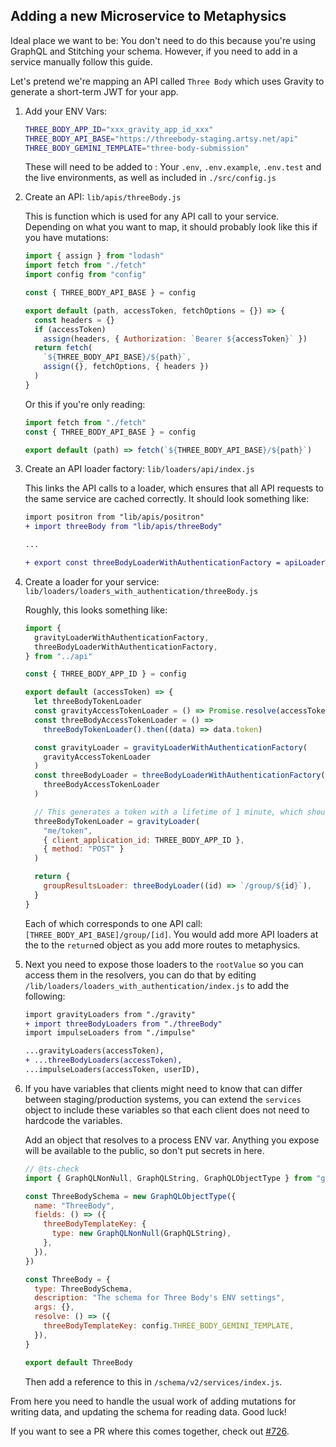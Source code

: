 ## Adding a new Microservice to Metaphysics

Ideal place we want to be: You don't need to do this because you're using
GraphQL and Stitching your schema. However, if you need to add in a service
manually follow this guide.

Let's pretend we're mapping an API called `Three Body` which uses Gravity to
generate a short-term JWT for your app.

1. Add your ENV Vars:

   ```sh
   THREE_BODY_APP_ID="xxx_gravity_app_id_xxx"
   THREE_BODY_API_BASE="https://threebody-staging.artsy.net/api"
   THREE_BODY_GEMINI_TEMPLATE="three-body-submission"
   ```

   These will need to be added to : Your `.env`, `.env.example`, `.env.test` and
   the live environments, as well as included in `./src/config.js`

1. Create an API: `lib/apis/threeBody.js`

   This is function which is used for any API call to your service. Depending on
   what you want to map, it should probably look like this if you have
   mutations:

   ```js
   import { assign } from "lodash"
   import fetch from "./fetch"
   import config from "config"

   const { THREE_BODY_API_BASE } = config

   export default (path, accessToken, fetchOptions = {}) => {
     const headers = {}
     if (accessToken)
       assign(headers, { Authorization: `Bearer ${accessToken}` })
     return fetch(
       `${THREE_BODY_API_BASE}/${path}`,
       assign({}, fetchOptions, { headers })
     )
   }
   ```

   Or this if you're only reading:

   ```js
   import fetch from "./fetch"
   const { THREE_BODY_API_BASE } = config

   export default (path) => fetch(`${THREE_BODY_API_BASE}/${path}`)
   ```

1. Create an API loader factory: `lib/loaders/api/index.js`

   This links the API calls to a loader, which ensures that all API requests to
   the same service are cached correctly. It should look something like:

   ```diff
   import positron from "lib/apis/positron"
   + import threeBody from "lib/apis/threeBody"

   ...

   + export const threeBodyLoaderWithAuthenticationFactory = apiLoaderWithAuthenticationFactory(threeBody)
   ```

1. Create a loader for your service:
   `lib/loaders/loaders_with_authentication/threeBody.js`

   Roughly, this looks something like:

   ```js
   import {
     gravityLoaderWithAuthenticationFactory,
     threeBodyLoaderWithAuthenticationFactory,
   } from "../api"

   const { THREE_BODY_APP_ID } = config

   export default (accessToken) => {
     let threeBodyTokenLoader
     const gravityAccessTokenLoader = () => Promise.resolve(accessToken)
     const threeBodyAccessTokenLoader = () =>
       threeBodyTokenLoader().then((data) => data.token)

     const gravityLoader = gravityLoaderWithAuthenticationFactory(
       gravityAccessTokenLoader
     )
     const threeBodyLoader = threeBodyLoaderWithAuthenticationFactory(
       threeBodyAccessTokenLoader
     )

     // This generates a token with a lifetime of 1 minute, which should be plenty of time to fulfill a full query.
     threeBodyTokenLoader = gravityLoader(
       "me/token",
       { client_application_id: THREE_BODY_APP_ID },
       { method: "POST" }
     )

     return {
       groupResultsLoader: threeBodyLoader((id) => `/group/${id}`),
     }
   }
   ```

   Each of which corresponds to one API call:
   `[THREE_BODY_API_BASE]/group/[id]`. You would add more API loaders at the to
   the `return`ed object as you add more routes to metaphysics.

1. Next you need to expose those loaders to the `rootValue` so you can access
   them in the resolvers, you can do that by editing
   `/lib/loaders/loaders_with_authentication/index.js` to add the following:

   ```diff
   import gravityLoaders from "./gravity"
   + import threeBodyLoaders from "./threeBody"
   import impulseLoaders from "./impulse"

   ...gravityLoaders(accessToken),
   + ...threeBodyLoaders(accessToken),
   ...impulseLoaders(accessToken, userID),
   ```

1. If you have variables that clients might need to know that can differ between
   staging/production systems, you can extend the `services` object to include
   these variables so that each client does not need to hardcode the variables.

   Add an object that resolves to a process ENV var. Anything you expose will be
   available to the public, so don't put secrets in here.

   ```js
   // @ts-check
   import { GraphQLNonNull, GraphQLString, GraphQLObjectType } from "graphql"

   const ThreeBodySchema = new GraphQLObjectType({
     name: "ThreeBody",
     fields: () => ({
       threeBodyTemplateKey: {
         type: new GraphQLNonNull(GraphQLString),
       },
     }),
   })

   const ThreeBody = {
     type: ThreeBodySchema,
     description: "The schema for Three Body's ENV settings",
     args: {},
     resolve: () => ({
       threeBodyTemplateKey: config.THREE_BODY_GEMINI_TEMPLATE,
     }),
   }

   export default ThreeBody
   ```

   Then add a reference to this in `/schema/v2/services/index.js`.

From here you need to handle the usual work of adding mutations for writing
data, and updating the schema for reading data. Good luck!

If you want to see a PR where this comes together, check out
[#726](https://github.com/artsy/metaphysics/pull/726).
